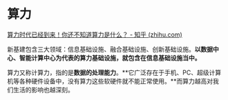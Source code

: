 # 算力

[算力时代已经到来！你还不知道算力是什么？ - 知乎 (zhihu.com)](https://zhuanlan.zhihu.com/p/141840037)

新基建包含三大领域：信息基础设施、融合基础设施、创新基础设施。**以数据中心、智能计算中心为代表的算力基础设施，就包含在信息基础设施当中。**

算力又称计算力，指的是**数据的处理能力**。**它广泛存在于手机、PC、超级计算机等各种硬件设备中，没有算力这些软硬件就不能正常使用。**而算力越高对我们生活的影响也越深刻。

